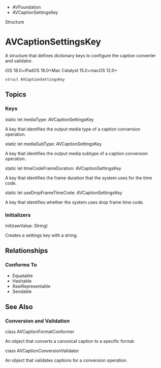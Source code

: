 

- AVFoundation
-  AVCaptionSettingsKey 

Structure

# AVCaptionSettingsKey

A structure that defines dictionary keys to configure the caption converter and validator.

iOS 18.0+iPadOS 18.0+Mac Catalyst 15.0+macOS 12.0+

``` source
struct AVCaptionSettingsKey
```

## Topics

### Keys

static let mediaType: AVCaptionSettingsKey

A key that identifies the output media type of a caption conversion operation.

static let mediaSubType: AVCaptionSettingsKey

A key that identifies the output media subtype of a caption conversion operation.

static let timeCodeFrameDuration: AVCaptionSettingsKey

A key that identifies the frame duration that the system uses for the time code.

static let useDropFrameTimeCode: AVCaptionSettingsKey

A key that identifies whether the system uses drop frame time code.

### Initializers

init(rawValue: String)

Creates a settings key with a string.

## Relationships

### Conforms To

- Equatable
- Hashable
- RawRepresentable
- Sendable

## See Also

### Conversion and Validation

class AVCaptionFormatConformer

An object that converts a canonical caption to a specific format.

class AVCaptionConversionValidator

An object that validates captions for a conversion operation.

